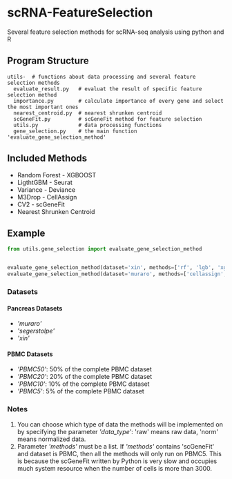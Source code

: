 # scRNA-FeatureSelection
Several feature selection methods for scRNA-seq analysis using python and R

## Program Structure
    utils-  # functions about data processing and several feature selection methods  
      evaluate_result.py   # evaluat the result of specific feature selection method   
      importance.py        # calculate importance of every gene and select the most important ones   
      nearest_centroid.py  # nearest shrunken centroid 
      scGeneFit.py         # scGeneFit method for feature selection
      utils.py             # data processing functions 
      gene_selection.py    # the main function 'evaluate_gene_selection_method'

## Included Methods
- Random Forest  - XGBOOST
- LigthtGBM      - Seurat
- Variance       - Deviance
- M3Drop         - CellAssign
- CV2            - scGeneFit
- Nearest Shrunken Centroid


## Example
```python
from utils.gene_selection import evaluate_gene_selection_method


evaluate_gene_selection_method(dataset='xin', methods=['rf', 'lgb', 'xgb', 'nsc', 'cv2', 'var'], data_type='raw')
evaluate_gene_selection_method(dataset='muraro', methods=['cellassign', 'deviance', 'm3drop'], data_type='norm')
```
### Datasets
#### Pancreas Datasets
- *'muraro'*
- *'segerstolpe'*
- *'xin'*
#### PBMC Datasets
- *'PBMC50'*: 50% of the complete PBMC dataset
- *'PBMC20'*: 20% of the complete PBMC dataset
- *'PBMC10'*: 10% of the complete PBMC dataset
- *'PBMC5'*: 5% of the complete PBMC dataset

### Notes
1. You can choose which type of data the methods will be implemented on by specifying the parameter *'data_type'*: 'raw' means raw data, 'norm' means normalized data.
2. Parameter *'methods'* must be a list. If *'methods'* contains 'scGeneFit' and dataset is PBMC, then all the methods will only run on PBMC5. This is because the scGeneFit written by Python is very slow and occupies much system resource when the number of cells is more than 3000.
